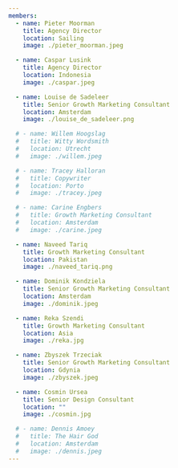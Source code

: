 ```yaml
---
members:
  - name: Pieter Moorman
    title: Agency Director
    location: Sailing
    image: ./pieter_moorman.jpeg

  - name: Caspar Lusink
    title: Agency Director
    location: Indonesia
    image: ./caspar.jpeg

  - name: Louise de Sadeleer
    title: Senior Growth Marketing Consultant
    location: Amsterdam
    image: ./louise_de_sadeleer.png

  # - name: Willem Hoogslag
  #   title: Witty Wordsmith
  #   location: Utrecht
  #   image: ./willem.jpeg

  # - name: Tracey Halloran
  #   title: Copywriter
  #   location: Porto
  #   image: ./tracey.jpeg

  # - name: Carine Engbers
  #   title: Growth Marketing Consultant
  #   location: Amsterdam
  #   image: ./carine.jpeg

  - name: Naveed Tariq
    title: Growth Marketing Consultant
    location: Pakistan
    image: ./naveed_tariq.png

  - name: Dominik Kondziela
    title: Senior Growth Marketing Consultant
    location: Amsterdam
    image: ./dominik.jpeg

  - name: Reka Szendi
    title: Growth Marketing Consultant
    location: Asia
    image: ./reka.jpg

  - name: Zbyszek Trzeciak
    title: Senior Growth Marketing Consultant
    location: Gdynia
    image: ./zbyszek.jpeg

  - name: Cosmin Ursea
    title: Senior Design Consultant
    location: ""
    image: ./cosmin.jpg

  # - name: Dennis Amoey
  #   title: The Hair God
  #   location: Amsterdam
  #   image: ./dennis.jpeg
---
```

